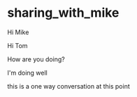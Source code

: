 # sharing_with_mike

Hi Mike

Hi Tom 

How are you doing?

I'm doing well

this is a one way conversation at this point